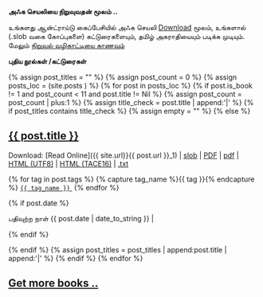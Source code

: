 **அஃக செயலியை நிறுவுவதன் மூலம் ..**

<p>உங்களது ஆன்ட்ராய்டு கைப்பேசியில் அஃக செயலி <a href="https://github.com/ThaniThamizhAkarathiKalanjiyam/win_ttak/raw/ttak_apk/ttak_287.apk">Download</a> மூலம், உங்களால் (.slob வகை கோப்புகளை) கட்டுரைகளையும், தமிழ் அகராதியையும் படிக்க முடியும். மேலும் <a href="android">நிறுவல் வழிகாட்டியை காணவும்</a></p>

**புதிய நூல்கள் /கட்டுரைகள்**

{% assign post_titles = "" %}
{% assign post_count = 0 %}
{% assign posts_loc = (site.posts  ) %}
{% for post in posts_loc %}
{% if post.is_book != 1 and post_count < 11 and post.title != Nil %}
{% assign post_count = post_count | plus:1 %}
{% assign title_check = post.title | append:'|' %}
	{% if post_titles contains title_check %}
		{% assign empty = "" %}
	{% else %}
<div class="post">
<h2><a href="{{ site.url}}{{ post.url }}">{{ post.title }}</a></h2>
<p class="post-link">

Download: [Read Online]({{ site.url}}{{ post.url }}_1) | 
<a href="https://github.com/ThaniThamizhAkarathiKalanjiyam/tam_ilakiyam/raw/master/Noolkal/{{ post.permalink }}.slob">slob</a> | <a href="https://github.com/ThaniThamizhAkarathiKalanjiyam/tam_ilakiyam/raw/master/Noolkal/{{ post.permalink }}_A4.pdf">PDF</a> | <a href="https://github.com/ThaniThamizhAkarathiKalanjiyam/tam_ilakiyam/raw/master/Noolkal/{{ post.permalink }}_6inch.pdf">pdf</a> | <a href="https://github.com/ThaniThamizhAkarathiKalanjiyam/tam_ilakiyam/raw/master/Noolkal/{{ post.permalink }}_utf8.html">HTML (UTF8)</a> | <a href="https://github.com/ThaniThamizhAkarathiKalanjiyam/tam_ilakiyam/raw/master/Noolkal/{{ post.permalink }}_tace16.html">HTML (TACE16)</a> | <a href="https://github.com/ThaniThamizhAkarathiKalanjiyam/tam_ilakiyam/raw/master/Noolkal/{{ post.permalink }}_tace.txt">.txt</a>
</p>
<!--p class="post-link"><a href="{{ site.url}}/{{ post.url }}">இயங்கலையில் படிக்க . . .</a></p-->

{% for tag in post.tags %}
{% capture tag_name %}{{ tag }}{% endcapture %}
<a href="/tag/{{ tag_name }}"><code class="highligher-rouge"><nobr>{{ tag_name }}</nobr></code>&nbsp;</a>
{% endfor %}


{% if post.date %}
<p class="post-info">பதிவுற்ற நாள் {{ post.date | date_to_string }} | 
</p>
{% endif %}

{% endif %}
{% assign post_titles = post_titles | append:post.title | append:'|' %}
{% endif %}
{% endfor %}

<h2><a class="post-link" href="more_books" class="button button2">Get more books ..
</a></h2>
